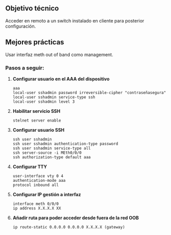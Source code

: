 ## Objetivo técnico
Acceder en remoto a un switch instalado en cliente para posterior configuración.

## Mejores prácticas
Usar interfaz meth out of band como management.

### Pasos a seguir:

1. **Configurar usuario en el AAA del dispositivo**

    ```shell
    aaa
    local-user sshadmin password irreversible-cipher "contraseñasegura"
    local-user sshadmin service-type ssh
    local-user sshadmin level 3
    ```

2. **Habilitar servicio SSH**

    ```shell
    stelnet server enable
    ```

3. **Configurar usuario SSH**

    ```shell
    ssh user sshadmin
    ssh user sshadmin authentication-type password
    ssh user sshadmin service-type all
    ssh server-source -i MEth0/0/0
    ssh authorization-type default aaa
    ```

4. **Configurar TTY**

    ```shell
    user-interface vty 0 4
    authentication-mode aaa
    protocol inbound all
    ```

5. **Configurar IP gestión a interfaz**

    ```shell
    interface meth 0/0/0
    ip address X.X.X.X XX
    ```

6. **Añadir ruta para poder acceder desde fuera de la red OOB**

    ```shell
    ip route-static 0.0.0.0 0.0.0.0 X.X.X.X (gateway)
    ```





